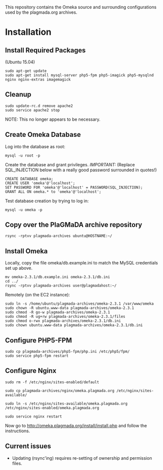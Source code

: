 This repository contains the Omeka source and surrounding configurations used by the plagmada.org archives.

# Installation

## Install Required Packages

(Ubuntu 15.04)

```
sudo apt-get update
sudo apt-get install mysql-server php5-fpm php5-imagick php5-mysqlnd nginx nginx-extras imagemagick
```

## Cleanup

```
sudo update-rc.d remove apache2
sudo service apache2 stop
```

NOTE: This no longer appears to be necessary.

## Create Omeka Database

Log into the database as root:

```
mysql -u root -p
```

Create the database and grant privileges. *IMPORTANT:* (Replace SQL_INJECTION below with a really good password surrounded in quotes!)

```
CREATE DATABASE omeka;
CREATE USER 'omeka'@'localhost';
SET PASSWORD FOR 'omeka'@'localhost' = PASSWORD(SQL_INJECTION);
GRANT ALL ON omeka.* to 'omeka'@'localhost';
```

Test database creation by trying to log in:

```
mysql -u omeka -p
```

## Copy over the PlaGMaDA archive repository

```
rsync -rptvv plagmada-archives ubuntu@HOSTNAME:~/
```

## Install Omeka

Locally, copy the file omeka/db.example.ini to match the MySQL credentials set up above.

```
mv omeka-2.3.1/db.example.ini omeka-2.3.1/db.ini
cd ../
rsync -rptvv plagmada-archives user@plagmadahost:~/
```

Remotely (on the EC2 instance):

```
sudo ln -s /home/ubuntu/plagmada-archives/omeka-2.3.1 /var/www/omeka
sudo chown -R ubuntu.www-data plagmada-archives/omeka-2.3.1
sudo chmod -R go-w plagmada-archives/omeka-2.3.1
sudo chmod -R ug+rw plagmada-archives/omeka-2.3.1/files
sudo chmod o-rwx plagmada-archives/omeka-2.3.1/db.ini
sudo chown ubuntu.www-data plagmada-archives/omeka-2.3.1/db.ini
```


## Configure PHP5-FPM

```
sudo cp plagmada-archives/php5-fpm/php.ini /etc/php5/fpm/
sudo service php5-fpm restart
```

## Configure Nginx

```
sudo rm -f /etc/nginx/sites-enabled/default

sudo cp plagmada-archives/nginx/omeka.plagmada.org /etc/nginx/sites-available/

sudo ln -s /etc/nginx/sites-available/omeka.plagmada.org /etc/nginx/sites-enabled/omeka.plagmada.org

sudo service nginx restart
```

Now go to http://omeka.plagmada.org/install/install.php and follow the instructions.

## Current issues

* Updating (rsync'ing) requires re-setting of ownership and permission files.